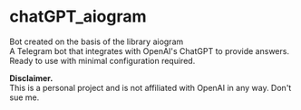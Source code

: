 # chatGPT_aiogram

Bot created on the basis of the library aiogram<br>
A Telegram bot that integrates with OpenAI's ChatGPT to provide answers. Ready to use with minimal configuration required.<br>

<b>Disclaimer.</b><br>
This is a personal project and is not affiliated with OpenAI in any way. Don't sue me.
